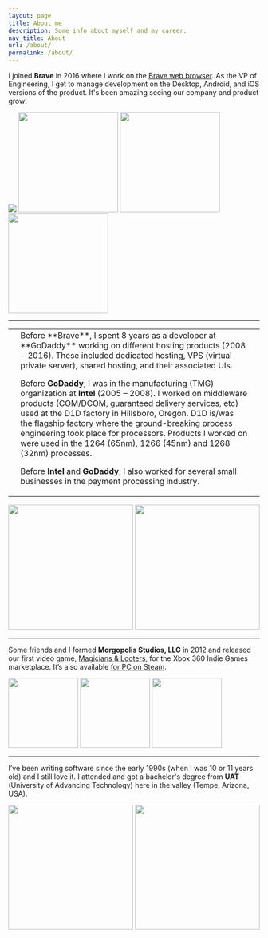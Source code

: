 ```yaml
---
layout: page
title: About me
description: Some info about myself and my career.
nav_title: About
url: /about/
permalink: /about/
---
```


<script type="application/ld+json">
{
  "@context": "https://schema.org",
  "@type": "Person",
  "name": "Brian Clifton",
  "nationality": "American",
  "gender": "Male",
  "jobTitle": "Software Engineer",
  "url": "https://clifton.io/",
  "image": "https://s.gravatar.com/avatar/fe7f05dee3da7c0b816bac01d40c2f5a?s=512&r=g",
  "knowsLanguage": "[English,Spanish]",
  "sameAs": [
    "https://www.linkedin.com/in/bsclifton",
    "https://x.com/_brianclifton",
    "https://www.youtube.com/@bsclifton"
  ]
}
</script>

I joined **Brave** in 2016 where I work on the [Brave web browser](https://brave.com).
As the VP of Engineering, I get to manage development on the Desktop, Android, and iOS versions of the product.
It's been amazing seeing our company and product grow!

<div class="about-pictures">
  <image src="/assets/about-brave-together-2017.png" />

  <image src="/assets/about-brave-brendan.jpg" height="200px" />
  <image src="/assets/about-brave-chrome-cake.jpg" height="200px" />
  <image src="/assets/about-brave-cake-cut.jpg" height="200px" />
</div>

-----

<table id="about-me">
  <tr>
    <td>
      <div class="badge badge-godaddy"></div>
    </td>
    <td>
<div markdown="1">
  Before **Brave**, I spent 8 years as a developer at **GoDaddy** working on different hosting products (2008 - 2016). These included dedicated hosting, VPS (virtual private server), shared hosting, and their associated UIs.

  Before **GoDaddy**, I was in the manufacturing (TMG) organization at **Intel** (2005 – 2008). I worked on middleware products (COM/DCOM, guaranteed delivery services, etc) used at the D1D factory in Hillsboro, Oregon. D1D is/was the flagship factory where the ground-breaking process engineering took place for processors. Products I worked on were used in the 1264 (65nm), 1266 (45nm) and 1268 (32nm) processes.

  Before **Intel** and **GoDaddy**, I also worked for several small businesses in the payment processing industry.
</div>
    </td>
    <td>
      <div class="badge badge-intel"></div>
    </td>
  </tr>
</table>

<div class="about-pictures">
  <image src="/assets/about-intel.png" height="250px" />
  <image src="/assets/about-godaddy.jpg" height="250px" />
</div>

-----

Some friends and I formed **Morgopolis Studios, LLC** in 2012 and released our first video game, [Magicians &amp; Looters](http://mal-game.com/), for the Xbox 360 Indie Games marketplace. It’s also available [for PC on Steam](https://store.steampowered.com/app/284180/Magicians__Looters/).

<div class="about-pictures">
  <image src="/assets/about-mal-uat.jpg" height="140px" />
  <image src="/assets/about-mal-screencap.jpg"  height="140px" />
  <image src="/assets/about-mal-team.jpg" height="140px" />
</div>

-----

I’ve been writing software since the early 1990s (when I was 10 or 11 years old) and I still love it. I attended and got a bachelor's degree from **UAT** (University of Advancing Technology) here in the valley (Tempe, Arizona, USA).

<div class="about-pictures">
  <image src="/assets/about-old-performa-476.png" height="250px" />
  <image src="/assets/about-old-apartment-tempe.jpg" height="250px" />
</div>
